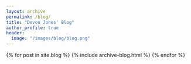 ```yaml
---
layout: archive
permalink: /blog/
title: "Devon Jones' Blog"
author_profile: true
header:
  image: "/images/blog/blog.png"
---
```


{% for post in site.blog %}
    {% include archive-blog.html %}
{% endfor %}
